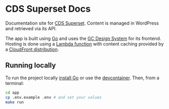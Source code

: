 # CDS Superset Docs

Documentation site for [CDS Superset](https://superset.cds-snc.ca/). Content is managed in WordPress and retrieved via its API.

The app is built using [Go](https://go.dev/) and uses the [GC Design System](https://design-system.alpha.canada.ca/) for its frontend. Hosting is done using a [Lambda function](./terragrunt/aws/lambda.tf) with content caching provided by a [CloudFront distribution](./terragrunt/aws/cloudfront.tf).

## Running locally

To run the project locally [install Go](https://go.dev/doc/install) or use the [devcontainer](https://containers.dev/supporting).  Then, from a terminal:

```sh
cd app
cp .env.example .env # and set your values
make run
```
